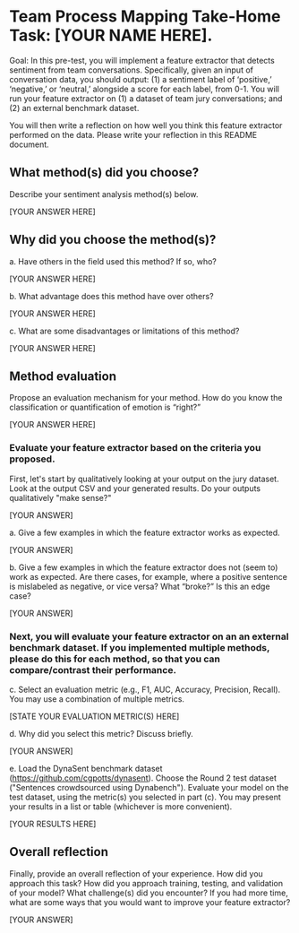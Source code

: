 # Team Process Mapping Take-Home Task: [YOUR NAME HERE].

Goal: In this pre-test, you will implement a feature extractor that detects sentiment from team conversations. Specifically, given an input of conversation data, you should output: (1) a sentiment label of ‘positive,’ ‘negative,’ or ‘neutral,’ alongside a score for each label, from 0-1. You will run your feature extractor on (1) a dataset of team jury conversations; and (2) an external benchmark dataset.

You will then write a reflection on how well you think this feature extractor performed on the data. Please write your reflection in this README document.

## What method(s) did you choose?
Describe your sentiment analysis method(s) below.

[YOUR ANSWER HERE]

## Why did you choose the method(s)?
a.	Have others in the field used this method? If so, who?

[YOUR ANSWER HERE]

b.	What advantage does this method have over others?

[YOUR ANSWER HERE]

c.	What are some disadvantages or limitations of this method?

[YOUR ANSWER HERE]


## Method evaluation
Propose an evaluation mechanism for your method. How do you know the classification or quantification of emotion is “right?”

[YOUR ANSWER HERE]

### Evaluate your feature extractor based on the criteria you proposed.
First, let's start by qualitatively looking at your output on the jury dataset. Look at the output CSV and your generated results. Do your outputs qualitatively "make sense?"

[YOUR ANSWER]

a.	Give a few examples in which the feature extractor works as expected.

[YOUR ANSWER]

b.	Give a few examples in which the feature extractor does not (seem to) work as expected. Are there cases, for example, where a positive sentence is mislabeled as negative, or vice versa? What “broke?” Is this an edge case?

[YOUR ANSWER]

### Next, you will evaluate your feature extractor on an an external benchmark dataset. If you implemented multiple methods, please do this for each method, so that you can compare/contrast their performance.

c. Select an evaluation metric (e.g., F1, AUC, Accuracy, Precision, Recall). You may use a combination of multiple metrics.

[STATE YOUR EVALUATION METRIC(S) HERE]

d. Why did you select this metric? Discuss briefly.

[YOUR ANSWER]

e. Load the DynaSent benchmark dataset (https://github.com/cgpotts/dynasent). Choose the Round 2 test dataset ("Sentences crowdsourced using Dynabench"). Evaluate your model on the test dataset, using the metric(s) you selected in part (c). You may present your results in a list or table (whichever is more convenient).

[YOUR RESULTS HERE]


## Overall reflection
Finally, provide an overall reflection of your experience. How did you approach this task? How did you approach training, testing, and validation of your model? What challenge(s) did you encounter? If you had more time, what are some ways that you would want to improve your feature extractor?

[YOUR ANSWER]
